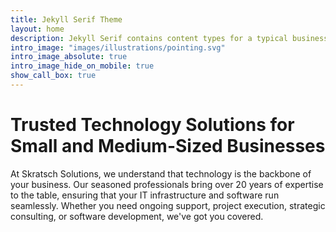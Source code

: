```yaml
---
title: Jekyll Serif Theme
layout: home
description: Jekyll Serif contains content types for a typical business website. The theme is fully responsive, blazing fast and artfully illustrated.
intro_image: "images/illustrations/pointing.svg"
intro_image_absolute: true
intro_image_hide_on_mobile: true
show_call_box: true
---
```


# Trusted Technology Solutions for Small and Medium-Sized Businesses

At Skratsch Solutions, we understand that technology is the backbone of your business. Our seasoned professionals bring over 20 years of expertise to the table, ensuring that your IT infrastructure and software run seamlessly. Whether you need ongoing support, project execution, strategic consulting, or software development, we've got you covered.
